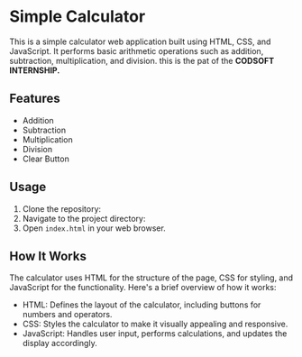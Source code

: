 # Simple Calculator

This is a simple calculator web application built using HTML, CSS, and JavaScript. It performs basic arithmetic operations such as addition, subtraction, multiplication, and division. this is the pat of the **CODSOFT INTERNSHIP.**

## Features

- Addition
- Subtraction
- Multiplication
- Division
- Clear Button

## Usage

1. Clone the repository:
2. Navigate to the project directory:
3. Open `index.html` in your web browser.

## How It Works

The calculator uses HTML for the structure of the page, CSS for styling, and JavaScript for the functionality. Here's a brief overview of how it works:

- HTML: Defines the layout of the calculator, including buttons for numbers and operators.
- CSS: Styles the calculator to make it visually appealing and responsive.
- JavaScript: Handles user input, performs calculations, and updates the display accordingly.
